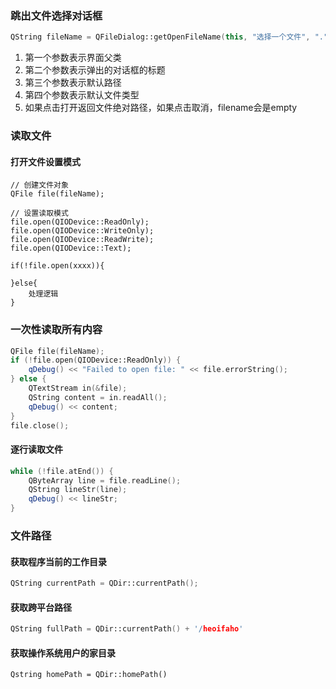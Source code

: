 ### 跳出文件选择对话框
```c++
QString fileName = QFileDialog::getOpenFileName(this, "选择一个文件", ".", "*.cpp");
```
1. 第一个参数表示界面父类
2. 第二个参数表示弹出的对话框的标题
3. 第三个参数表示默认路径
4. 第四个参数表示默认文件类型
5. 如果点击打开返回文件绝对路径，如果点击取消，filename会是empty


### 读取文件
#### 打开文件设置模式
```
// 创建文件对象
QFile file(fileName);

// 设置读取模式
file.open(QIODevice::ReadOnly);
file.open(QIODevice::WriteOnly);
file.open(QIODevice::ReadWrite);
file.open(QIODevice::Text);

if(!file.open(xxxx)){
	
}else{
	处理逻辑
}
```

### 一次性读取所有内容
```c++
QFile file(fileName);
if (!file.open(QIODevice::ReadOnly)) {
    qDebug() << "Failed to open file: " << file.errorString();
} else {
    QTextStream in(&file);
    QString content = in.readAll();
    qDebug() << content;
}
file.close();
```

#### 逐行读取文件
```c++
while (!file.atEnd()) {
    QByteArray line = file.readLine();
    QString lineStr(line);
    qDebug() << lineStr;
}
```

### 文件路径
#### 获取程序当前的工作目录
```c++
QString currentPath = QDir::currentPath();
```

#### 获取跨平台路径
```c++
QString fullPath = QDir::currentPath() + '/heoifaho'
```

#### 获取操作系统用户的家目录
```
Qstring homePath = QDir::homePath()
```